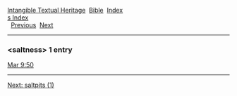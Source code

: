 [Intangible Textual Heritage](../../index)  [Bible](../index) 
[Index](index)   
[s Index](_s_)  
  [Previous](c09743)  [Next](c09745) 

------------------------------------------------------------------------

### &lt;saltness&gt; 1 entry

[Mar 9:50](../kjv/mar009.htm#050)  

------------------------------------------------------------------------

[Next: saltpits (1)](c09745)
